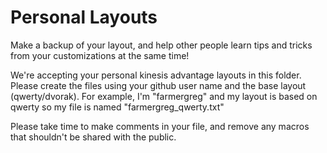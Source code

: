 # Personal Layouts
Make a backup of your layout, and help other people learn tips and tricks from your customizations at the same time!

We're accepting your personal kinesis advantage layouts in this folder. Please create the files using your github user name and the base layout (qwerty/dvorak). For example, I'm "farmergreg" and my layout is based on qwerty so my file is named "farmergreg_qwerty.txt"

Please take time to make comments in your file, and remove any macros that shouldn't be shared with the public.
